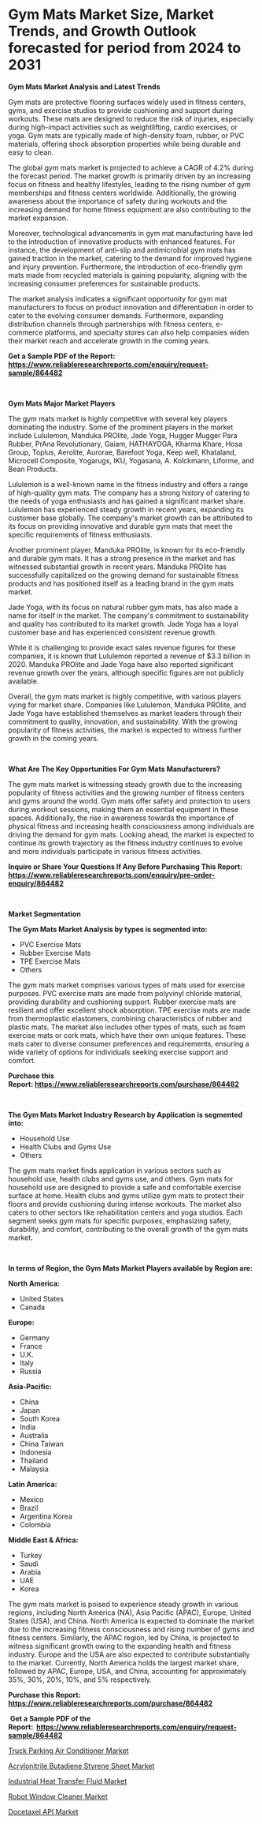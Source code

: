 <p><h1>Gym Mats Market Size, Market Trends, and Growth Outlook forecasted for period from 2024 to 2031</h1></p><p><strong>Gym Mats Market Analysis and Latest Trends</strong></p>
<p><p>Gym mats are protective flooring surfaces widely used in fitness centers, gyms, and exercise studios to provide cushioning and support during workouts. These mats are designed to reduce the risk of injuries, especially during high-impact activities such as weightlifting, cardio exercises, or yoga. Gym mats are typically made of high-density foam, rubber, or PVC materials, offering shock absorption properties while being durable and easy to clean.</p><p>The global gym mats market is projected to achieve a CAGR of 4.2% during the forecast period. The market growth is primarily driven by an increasing focus on fitness and healthy lifestyles, leading to the rising number of gym memberships and fitness centers worldwide. Additionally, the growing awareness about the importance of safety during workouts and the increasing demand for home fitness equipment are also contributing to the market expansion.</p><p>Moreover, technological advancements in gym mat manufacturing have led to the introduction of innovative products with enhanced features. For instance, the development of anti-slip and antimicrobial gym mats has gained traction in the market, catering to the demand for improved hygiene and injury prevention. Furthermore, the introduction of eco-friendly gym mats made from recycled materials is gaining popularity, aligning with the increasing consumer preferences for sustainable products.</p><p>The market analysis indicates a significant opportunity for gym mat manufacturers to focus on product innovation and differentiation in order to cater to the evolving consumer demands. Furthermore, expanding distribution channels through partnerships with fitness centers, e-commerce platforms, and specialty stores can also help companies widen their market reach and accelerate growth in the coming years.</p></p>
<p><strong>Get a Sample PDF of the Report:&nbsp; <a href="https://www.reliableresearchreports.com/enquiry/request-sample/864482">https://www.reliableresearchreports.com/enquiry/request-sample/864482</a></strong></p>
<p>&nbsp;</p>
<p><strong>Gym Mats Major Market Players</strong></p>
<p><p>The gym mats market is highly competitive with several key players dominating the industry. Some of the prominent players in the market include Lululemon, Manduka PROlite, Jade Yoga, Hugger Mugger Para Rubber, PrAna Revolutionary, Gaiam, HATHAYOGA, Kharma Khare, Hosa Group, Toplus, Aerolite, Aurorae, Barefoot Yoga, Keep well, Khataland, Microcell Composite, Yogarugs, IKU, Yogasana, A. Kolckmann, Liforme, and Bean Products.</p><p>Lululemon is a well-known name in the fitness industry and offers a range of high-quality gym mats. The company has a strong history of catering to the needs of yoga enthusiasts and has gained a significant market share. Lululemon has experienced steady growth in recent years, expanding its customer base globally. The company's market growth can be attributed to its focus on providing innovative and durable gym mats that meet the specific requirements of fitness enthusiasts.</p><p>Another prominent player, Manduka PROlite, is known for its eco-friendly and durable gym mats. It has a strong presence in the market and has witnessed substantial growth in recent years. Manduka PROlite has successfully capitalized on the growing demand for sustainable fitness products and has positioned itself as a leading brand in the gym mats market.</p><p>Jade Yoga, with its focus on natural rubber gym mats, has also made a name for itself in the market. The company's commitment to sustainability and quality has contributed to its market growth. Jade Yoga has a loyal customer base and has experienced consistent revenue growth.</p><p>While it is challenging to provide exact sales revenue figures for these companies, it is known that Lululemon reported a revenue of $3.3 billion in 2020. Manduka PROlite and Jade Yoga have also reported significant revenue growth over the years, although specific figures are not publicly available.</p><p>Overall, the gym mats market is highly competitive, with various players vying for market share. Companies like Lululemon, Manduka PROlite, and Jade Yoga have established themselves as market leaders through their commitment to quality, innovation, and sustainability. With the growing popularity of fitness activities, the market is expected to witness further growth in the coming years.</p></p>
<p>&nbsp;</p>
<p><strong>What Are The Key Opportunities For Gym Mats Manufacturers?</strong></p>
<p><p>The gym mats market is witnessing steady growth due to the increasing popularity of fitness activities and the growing number of fitness centers and gyms around the world. Gym mats offer safety and protection to users during workout sessions, making them an essential equipment in these spaces. Additionally, the rise in awareness towards the importance of physical fitness and increasing health consciousness among individuals are driving the demand for gym mats. Looking ahead, the market is expected to continue its growth trajectory as the fitness industry continues to evolve and more individuals participate in various fitness activities.</p></p>
<p><strong>Inquire or Share Your Questions If Any Before Purchasing This Report: <a href="https://www.reliableresearchreports.com/enquiry/pre-order-enquiry/864482">https://www.reliableresearchreports.com/enquiry/pre-order-enquiry/864482</a></strong></p>
<p>&nbsp;</p>
<p><strong>Market Segmentation</strong></p>
<p><strong>The Gym Mats Market Analysis by types is segmented into:</strong></p>
<p><ul><li>PVC Exercise Mats</li><li>Rubber Exercise Mats</li><li>TPE Exercise Mats</li><li>Others</li></ul></p>
<p><p>The gym mats market comprises various types of mats used for exercise purposes. PVC exercise mats are made from polyvinyl chloride material, providing durability and cushioning support. Rubber exercise mats are resilient and offer excellent shock absorption. TPE exercise mats are made from thermoplastic elastomers, combining characteristics of rubber and plastic mats. The market also includes other types of mats, such as foam exercise mats or cork mats, which have their own unique features. These mats cater to diverse consumer preferences and requirements, ensuring a wide variety of options for individuals seeking exercise support and comfort.</p></p>
<p><strong>Purchase this Report:&nbsp;<a href="https://www.reliableresearchreports.com/purchase/864482">https://www.reliableresearchreports.com/purchase/864482</a></strong></p>
<p>&nbsp;</p>
<p><strong>The Gym Mats Market Industry Research by Application is segmented into:</strong></p>
<p><ul><li>Household Use</li><li>Health Clubs and Gyms Use</li><li>Others</li></ul></p>
<p><p>The gym mats market finds application in various sectors such as household use, health clubs and gyms use, and others. Gym mats for household use are designed to provide a safe and comfortable exercise surface at home. Health clubs and gyms utilize gym mats to protect their floors and provide cushioning during intense workouts. The market also caters to other sectors like rehabilitation centers and yoga studios. Each segment seeks gym mats for specific purposes, emphasizing safety, durability, and comfort, contributing to the overall growth of the gym mats market.</p></p>
<p>&nbsp;</p>
<p><strong>In terms of Region, the Gym Mats Market Players available by Region are:</strong></p>
<p>
    <p> <strong> North America: </strong>
        <ul>
            <li>United States</li>
            <li>Canada</li>
        </ul>
        </p> 
    <p> <strong> Europe: </strong>
        <ul>
            <li>Germany</li>
            <li>France</li>
            <li>U.K.</li>
            <li>Italy</li>
            <li>Russia</li>
        </ul>
        </p> 
    <p> <strong> Asia-Pacific: </strong>
        <ul>
            <li>China</li>
            <li>Japan</li>
            <li>South Korea</li>
            <li>India</li>
            <li>Australia</li>
            <li>China Taiwan</li>
            <li>Indonesia</li>
            <li>Thailand</li>
            <li>Malaysia</li>
        </ul>
        </p> 
    <p> <strong> Latin America: </strong>
        <ul>
            <li>Mexico</li>
            <li>Brazil</li>
            <li>Argentina Korea</li>
            <li>Colombia</li>
        </ul>
        </p> 
    <p> <strong> Middle East & Africa: </strong>
        <ul>
            <li>Turkey</li>
            <li>Saudi</li>
            <li>Arabia</li>
            <li>UAE</li>
            <li>Korea</li>
        </ul>
    </p>
    </p>
<p><p>The gym mats market is poised to experience steady growth in various regions, including North America (NA), Asia Pacific (APAC), Europe, United States (USA), and China. North America is expected to dominate the market due to the increasing fitness consciousness and rising number of gyms and fitness centers. Similarly, the APAC region, led by China, is projected to witness significant growth owing to the expanding health and fitness industry. Europe and the USA are also expected to contribute substantially to the market. Currently, North America holds the largest market share, followed by APAC, Europe, USA, and China, accounting for approximately 35%, 30%, 20%, 10%, and 5% respectively.</p></p>
<p><strong>Purchase this Report: <a href="https://www.reliableresearchreports.com/purchase/864482">https://www.reliableresearchreports.com/purchase/864482</a></strong></p>
<p>&nbsp;<strong>Get a Sample PDF of the Report:&nbsp;&nbsp;<a href="https://www.reliableresearchreports.com/enquiry/request-sample/864482">https://www.reliableresearchreports.com/enquiry/request-sample/864482</a></strong></p>
<p><strong></strong></p>
<p><p><a href="https://github.com/JameTravis/Market-Research-Report-List-3/blob/main/truck-parking-air-conditioner-market.md">Truck Parking Air Conditioner Market</a></p><p><a href="https://www.linkedin.com/pulse/decoding-acrylonitrile-butadiene-styrene-sheet-market-deep-bipyc/">Acrylonitrile Butadiene Styrene Sheet Market</a></p><p><a href="https://www.linkedin.com/pulse/industrial-heat-transfer-fluid-market-research-report-unlocks-dbxhc/">Industrial Heat Transfer Fluid Market</a></p><p><a href="https://github.com/RichRobinson5/Market-Research-Report-List-3/blob/main/robot-window-cleaner-market.md">Robot Window Cleaner Market</a></p><p><a href="https://www.linkedin.com/pulse/docetaxel-api-market-size-share-amp-trends-analysis-report-6zl9f/">Docetaxel API Market</a></p></p>
